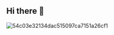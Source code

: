 ## Hi there 👋

![54c03e32134dac515097ca7151a26cf1](https://github.com/user-attachments/assets/4b807739-918e-4bcc-98ae-72db68bf4ce8)
